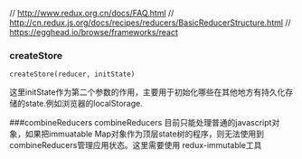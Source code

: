 // http://www.redux.org.cn/docs/FAQ.html
// http://cn.redux.js.org/docs/recipes/reducers/BasicReducerStructure.html
// https://egghead.io/browse/frameworks/react
### createStore
```
createStore(reducer, initState)
```
这里initState作为第二个参数的作用，主要用于初始化哪些在其他地方有持久化存储的state.例如浏览器的localStorage.

###combineReducers
combineReducers 目前只能处理普通的javascript对象，如果把immuatable Map对象作为顶层state树的程序，则无法使用到combineReducers管理应用状态。这里需要使用 redux-immutable工具


